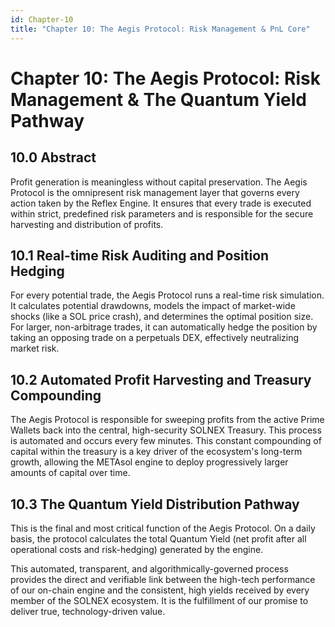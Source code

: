 ```yaml
---
id: Chapter-10
title: "Chapter 10: The Aegis Protocol: Risk Management & PnL Core"
---
```


# Chapter 10: The Aegis Protocol: Risk Management & The Quantum Yield Pathway

## 10.0 Abstract

Profit generation is meaningless without capital preservation. The Aegis Protocol is the omnipresent risk management layer that governs every action taken by the Reflex Engine. It ensures that every trade is executed within strict, predefined risk parameters and is responsible for the secure harvesting and distribution of profits.

## 10.1 Real-time Risk Auditing and Position Hedging

For every potential trade, the Aegis Protocol runs a real-time risk simulation. It calculates potential drawdowns, models the impact of market-wide shocks (like a SOL price crash), and determines the optimal position size. For larger, non-arbitrage trades, it can automatically hedge the position by taking an opposing trade on a perpetuals DEX, effectively neutralizing market risk.


## 10.2 Automated Profit Harvesting and Treasury Compounding

The Aegis Protocol is responsible for sweeping profits from the active Prime Wallets back into the central, high-security SOLNEX Treasury. This process is automated and occurs every few minutes. This constant compounding of capital within the treasury is a key driver of the ecosystem's long-term growth, allowing the METAsol engine to deploy progressively larger amounts of capital over time.


## 10.3 The Quantum Yield Distribution Pathway

This is the final and most critical function of the Aegis Protocol. On a daily basis, the protocol calculates the total Quantum Yield (net profit after all operational costs and risk-hedging) generated by the engine.

This automated, transparent, and algorithmically-governed process provides the direct and verifiable link between the high-tech performance of our on-chain engine and the consistent, high yields received by every member of the SOLNEX ecosystem. It is the fulfillment of our promise to deliver true, technology-driven value.
